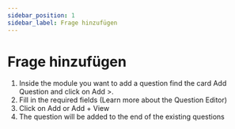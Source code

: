 ```yaml
---
sidebar_position: 1
sidebar_label: Frage hinzufügen
---
```


# Frage hinzufügen

1. Inside the module you want to add a question find the card Add Question and click on Add >.
2. Fill in the required fields (Learn more about the Question Editor)
3. Click on Add or Add + View
4. The question will be added to the end of the existing questions
